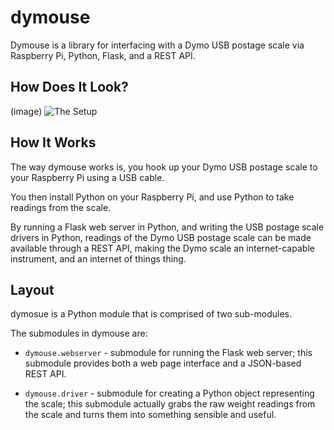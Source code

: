 # dymouse

Dymouse is a library for interfacing with a Dymo USB postage scale 
via Raspberry Pi, Python, Flask, and a REST API.

## How Does It Look?

(image)
![The Setup](/dymouse/webapp/static/dymouse.jpg "The Setup")

## How It Works

The way dymouse works is, you hook up your Dymo USB postage scale
to your Raspberry Pi using a USB cable.

You then install Python on your Raspberry Pi, and use Python
to take readings from the scale. 

By running a Flask web server in Python, 
and writing the USB postage scale drivers in Python, 
readings of the Dymo USB postage scale can be made available 
through a REST API, making the Dymo scale an internet-capable
instrument, and an internet of things thing.

## Layout

dymosue is a Python module that is comprised of two sub-modules.

The submodules in dymouse are:

* ```dymouse.webserver``` - submodule for running the Flask
    web server; this submodule provides both a web page interface
    and a JSON-based REST API.

* ```dymouse.driver``` - submodule for creating a Python object
    representing the scale; this submodule actually grabs the 
    raw weight readings from the scale and turns them into 
    something sensible and useful.

